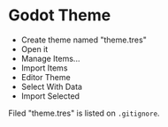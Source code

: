 # Godot Theme
- Create theme named "theme.tres"
- Open it
- Manage Items...
- Import Items
- Editor Theme
- Select With Data
- Import Selected

Filed "theme.tres" is listed on `.gitignore`.  
